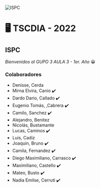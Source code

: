 ![ISPC](https://drive.google.com/uc?export=view&id=1wkWgkaQARcTXtcKBfBkuiV8VYe34-RT-)


# 	:desktop_computer: TSCDIA - 2022 
## ISPC
*Bienvenidos al GUPO 3 AULA 3 - 1er. Año* :grinning:

 
 
 
### Colaboradores 
- Denisse, Cerda 
- Mirna Elvira, Canio :heavy_check_mark:
- Dardo Dario, Callado  :heavy_check_mark:
- Eugenio Tomás, ,Cabrera :heavy_check_mark:
- Camilo,	Sanchez :heavy_check_mark:
- Alejandro, 	Benitez
- Nicolás,	Bustamante
- Lucas,	Caminos :heavy_check_mark:
- Luis,	Cadiz
- Joaquin,	Bruno :heavy_check_mark:
- Camila, 	Fernandez :heavy_check_mark:
- Diego Maximiliano,	Carrasco :heavy_check_mark:
- Maximiliano, Castello :heavy_check_mark:
- Mateo,	Busto  :heavy_check_mark:
- Nadia Emilse, Cerruti :heavy_check_mark:
  

  
    
